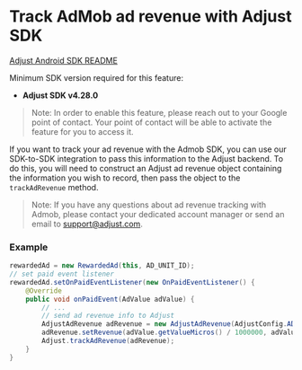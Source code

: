 # Track AdMob ad revenue with Adjust SDK

[Adjust Android SDK README][android-readme]

Minimum SDK version required for this feature:

- **Adjust SDK v4.28.0**

> Note: In order to enable this feature, please reach out to your Google point of contact. Your point of contact will be able to activate the feature for you to access it.

If you want to track your ad revenue with the Admob SDK, you can use our SDK-to-SDK integration to pass this information to the Adjust backend. To do this, you will need to construct an Adjust ad revenue object containing the information you wish to record, then pass the object to the `trackAdRevenue` method.

> Note: If you have any questions about ad revenue tracking with Admob, please contact your dedicated account manager or send an email to [support@adjust.com](mailto:support@adjust.com).

### Example

```java
rewardedAd = new RewardedAd(this, AD_UNIT_ID);
// set paid event listener
rewardedAd.setOnPaidEventListener(new OnPaidEventListener() {
    @Override
    public void onPaidEvent(AdValue adValue) {
        // ...
        // send ad revenue info to Adjust
        AdjustAdRevenue adRevenue = new AdjustAdRevenue(AdjustConfig.AD_REVENUE_ADMOB);
        adRevenue.setRevenue(adValue.getValueMicros() / 1000000, adValue.getCurrencyCode());
        Adjust.trackAdRevenue(adRevenue);
    }
}
```

[android-readme]:    ../../../README.md

